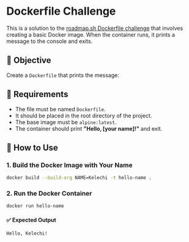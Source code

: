 # Dockerfile Challenge

This is a solution to the [roadmap.sh Dockerfile challenge](https://roadmap.sh/projects/basic-dockerfile) that involves creating a basic Docker image. When the container runs, it prints a message to the console and exits.

## 🐳 Objective

Create a `Dockerfile` that prints the message:


## 📄 Requirements

- The file must be named `Dockerfile`.
- It should be placed in the root directory of the project.
- The base image must be `alpine:latest`.
- The container should print **"Hello, [your name]!"** and exit.

## 🚀 How to Use

### 1. Build the Docker Image with Your Name

```bash
docker build --build-arg NAME=Kelechi -t hello-name .
```

### 2. Run the Docker Container
```bash
docker run hello-name
```

#### ✅ Expected Output
```bash
Hello, Kelechi!
```

